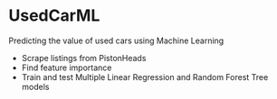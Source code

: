 # UsedCarML
Predicting the value of used cars using Machine Learning 

- Scrape listings from PistonHeads
- Find feature importance
- Train and test Multiple Linear Regression and Random Forest Tree models
